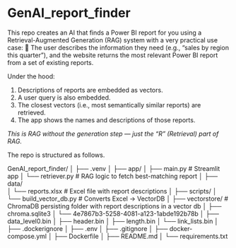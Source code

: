 # GenAI_report_finder
This repo creates an AI that finds a Power BI report for you using a Retrieval-Augmented Generation (RAG) system with a very practical use case:
🧠 The user describes the information they need (e.g., “sales by region this quarter”), and the website returns the most relevant Power BI report from a set of existing reports.

Under the hood:
1. Descriptions of reports are embedded as vectors.
2. A user query is also embedded.
3. The closest vectors (i.e., most semantically similar reports) are retrieved.
4. The app shows the names and descriptions of those reports.

_This is RAG without the generation step — just the “R” (Retrieval) part of RAG._

The repo is structured as follows.

GenAI_report_finder/
│
├── .venv
│
├── app/
│   ├── main.py             # Streamlit app
│   └── retriever.py        # RAG logic to fetch best-matching report
│
├── data/                   
│   └── reports.xlsx        # Excel file with report descriptions
│
├── scripts/
│   └── build_vector_db.py  # Converts Excel → VectorDB
│
├── vectorstore/            # ChromaDB persisting folder with report descriptions in a vector db
│   ├── chroma.sqlite3
│   └── 4e7867b3-5258-4081-a123-1abde192b78b
│       ├── data_level0.bin
│       ├── header.bin
│       ├── length.bin
│       └── link_lists.bin
│
├── .dockerignore
│
├── .env
│
├── .gitignore
│
├── docker-compose.yml
│
├── Dockerfile
│
├── README.md
│
└── requirements.txt




